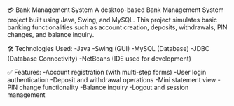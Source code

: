💳 Bank Management System
A desktop-based Bank Management System project built using Java, Swing, and MySQL. This project simulates basic banking functionalities such as account creation, deposits, withdrawals, PIN changes, and balance inquiry.

🛠 Technologies Used:
-Java
-Swing (GUI)
-MySQL (Database)
-JDBC (Database Connectivity)
-NetBeans (IDE used for development)

✅ Features:
-Account registration (with multi-step forms)
-User login authentication
-Deposit and withdrawal operations
-Mini statement view
-PIN change functionality
-Balance inquiry
-Logout and session management
